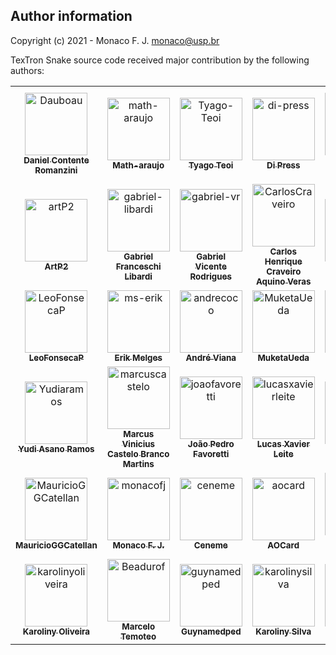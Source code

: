 
Author information
------------------------------

Copyright (c) 2021 - Monaco F. J. <monaco@usp.br>

TexTron Snake source code received major contribution by
the following authors:

<!-- readme: contributors -start -->
<table>
<tr>
    <td align="center">
        <a href="https://github.com/Dauboau">
            <img src="https://avatars.githubusercontent.com/u/86164187?v=4" width="100;" alt="Dauboau"/>
            <br />
            <sub><b>Daniel Contente Romanzini</b></sub>
        </a>
    </td>
    <td align="center">
        <a href="https://github.com/math-araujo">
            <img src="https://avatars.githubusercontent.com/u/52018308?v=4" width="100;" alt="math-araujo"/>
            <br />
            <sub><b>Math-araujo</b></sub>
        </a>
    </td>
    <td align="center">
        <a href="https://github.com/Tyago-Teoi">
            <img src="https://avatars.githubusercontent.com/u/47069208?v=4" width="100;" alt="Tyago-Teoi"/>
            <br />
            <sub><b>Tyago Teoi</b></sub>
        </a>
    </td>
    <td align="center">
        <a href="https://github.com/di-press">
            <img src="https://avatars.githubusercontent.com/u/63003427?v=4" width="100;" alt="di-press"/>
            <br />
            <sub><b>Di Press</b></sub>
        </a>
    </td>
    <td align="center">
        <a href="https://github.com/Henrique1792">
            <img src="https://avatars.githubusercontent.com/u/7610888?v=4" width="100;" alt="Henrique1792"/>
            <br />
            <sub><b>Henrique Freitas</b></sub>
        </a>
    </td>
    <td align="center">
        <a href="https://github.com/Float07">
            <img src="https://avatars.githubusercontent.com/u/39651883?v=4" width="100;" alt="Float07"/>
            <br />
            <sub><b>Thiago Daniel Cagnoni De Pauli</b></sub>
        </a>
    </td></tr>
<tr>
    <td align="center">
        <a href="https://github.com/artP2">
            <img src="https://avatars.githubusercontent.com/u/36577408?v=4" width="100;" alt="artP2"/>
            <br />
            <sub><b>ArtP2</b></sub>
        </a>
    </td>
    <td align="center">
        <a href="https://github.com/gabriel-libardi">
            <img src="https://avatars.githubusercontent.com/u/93263761?v=4" width="100;" alt="gabriel-libardi"/>
            <br />
            <sub><b>Gabriel Franceschi Libardi</b></sub>
        </a>
    </td>
    <td align="center">
        <a href="https://github.com/gabriel-vr">
            <img src="https://avatars.githubusercontent.com/u/66570705?v=4" width="100;" alt="gabriel-vr"/>
            <br />
            <sub><b>Gabriel Vicente Rodrigues</b></sub>
        </a>
    </td>
    <td align="center">
        <a href="https://github.com/CarlosCraveiro">
            <img src="https://avatars.githubusercontent.com/u/85318248?v=4" width="100;" alt="CarlosCraveiro"/>
            <br />
            <sub><b>Carlos Henrique Craveiro Aquino Veras</b></sub>
        </a>
    </td>
    <td align="center">
        <a href="https://github.com/gsasouza">
            <img src="https://avatars.githubusercontent.com/u/8701003?v=4" width="100;" alt="gsasouza"/>
            <br />
            <sub><b>Gabriel Souza</b></sub>
        </a>
    </td>
    <td align="center">
        <a href="https://github.com/UesleiPina">
            <img src="https://avatars.githubusercontent.com/u/78181182?v=4" width="100;" alt="UesleiPina"/>
            <br />
            <sub><b>Ueslei Pina</b></sub>
        </a>
    </td></tr>
<tr>
    <td align="center">
        <a href="https://github.com/LeoFonsecaP">
            <img src="https://avatars.githubusercontent.com/u/63270818?v=4" width="100;" alt="LeoFonsecaP"/>
            <br />
            <sub><b>LeoFonsecaP</b></sub>
        </a>
    </td>
    <td align="center">
        <a href="https://github.com/ms-erik">
            <img src="https://avatars.githubusercontent.com/u/87500711?v=4" width="100;" alt="ms-erik"/>
            <br />
            <sub><b>Erik Melges</b></sub>
        </a>
    </td>
    <td align="center">
        <a href="https://github.com/andrecoco">
            <img src="https://avatars.githubusercontent.com/u/16878985?v=4" width="100;" alt="andrecoco"/>
            <br />
            <sub><b>André Viana</b></sub>
        </a>
    </td>
    <td align="center">
        <a href="https://github.com/MuketaUeda">
            <img src="https://avatars.githubusercontent.com/u/82850274?v=4" width="100;" alt="MuketaUeda"/>
            <br />
            <sub><b>MuketaUeda</b></sub>
        </a>
    </td>
    <td align="center">
        <a href="https://github.com/lucasvianav">
            <img src="https://avatars.githubusercontent.com/u/23108450?v=4" width="100;" alt="lucasvianav"/>
            <br />
            <sub><b>Lucas Viana</b></sub>
        </a>
    </td>
    <td align="center">
        <a href="https://github.com/Haltz01">
            <img src="https://avatars.githubusercontent.com/u/47257437?v=4" width="100;" alt="Haltz01"/>
            <br />
            <sub><b>Pedro Guerra</b></sub>
        </a>
    </td></tr>
<tr>
    <td align="center">
        <a href="https://github.com/Yudiaramos">
            <img src="https://avatars.githubusercontent.com/u/71808184?v=4" width="100;" alt="Yudiaramos"/>
            <br />
            <sub><b>Yudi Asano Ramos</b></sub>
        </a>
    </td>
    <td align="center">
        <a href="https://github.com/marcuscastelo">
            <img src="https://avatars.githubusercontent.com/u/27441558?v=4" width="100;" alt="marcuscastelo"/>
            <br />
            <sub><b>Marcus Vinicius Castelo Branco Martins</b></sub>
        </a>
    </td>
    <td align="center">
        <a href="https://github.com/joaofavoretti">
            <img src="https://avatars.githubusercontent.com/u/31491328?v=4" width="100;" alt="joaofavoretti"/>
            <br />
            <sub><b>João Pedro Favoretti</b></sub>
        </a>
    </td>
    <td align="center">
        <a href="https://github.com/lucasxavierleite">
            <img src="https://avatars.githubusercontent.com/u/25937648?v=4" width="100;" alt="lucasxavierleite"/>
            <br />
            <sub><b>Lucas Xavier Leite</b></sub>
        </a>
    </td>
    <td align="center">
        <a href="https://github.com/brugazoni">
            <img src="https://avatars.githubusercontent.com/u/38261348?v=4" width="100;" alt="brugazoni"/>
            <br />
            <sub><b>Brugazoni</b></sub>
        </a>
    </td>
    <td align="center">
        <a href="https://github.com/FelipeMoleiro">
            <img src="https://avatars.githubusercontent.com/u/40440420?v=4" width="100;" alt="FelipeMoleiro"/>
            <br />
            <sub><b>FelipeMoleiro</b></sub>
        </a>
    </td></tr>
<tr>
    <td align="center">
        <a href="https://github.com/MauricioGGCatellan">
            <img src="https://avatars.githubusercontent.com/u/40176581?v=4" width="100;" alt="MauricioGGCatellan"/>
            <br />
            <sub><b>MauricioGGCatellan</b></sub>
        </a>
    </td>
    <td align="center">
        <a href="https://github.com/monacofj">
            <img src="https://avatars.githubusercontent.com/u/3980792?v=4" width="100;" alt="monacofj"/>
            <br />
            <sub><b>Monaco F. J.</b></sub>
        </a>
    </td>
    <td align="center">
        <a href="https://github.com/ceneme">
            <img src="https://avatars.githubusercontent.com/u/40470865?v=4" width="100;" alt="ceneme"/>
            <br />
            <sub><b>Ceneme</b></sub>
        </a>
    </td>
    <td align="center">
        <a href="https://github.com/aocard">
            <img src="https://avatars.githubusercontent.com/u/49252510?v=4" width="100;" alt="aocard"/>
            <br />
            <sub><b>AOCard</b></sub>
        </a>
    </td>
    <td align="center">
        <a href="https://github.com/allthecoder">
            <img src="https://avatars.githubusercontent.com/u/55332784?v=4" width="100;" alt="allthecoder"/>
            <br />
            <sub><b>Alexandre Brito Gomes</b></sub>
        </a>
    </td>
    <td align="center">
        <a href="https://github.com/JulioEO">
            <img src="https://avatars.githubusercontent.com/u/40305649?v=4" width="100;" alt="JulioEO"/>
            <br />
            <sub><b>JulioEO</b></sub>
        </a>
    </td></tr>
<tr>
    <td align="center">
        <a href="https://github.com/karolinyoliveira">
            <img src="https://avatars.githubusercontent.com/u/45614118?v=4" width="100;" alt="karolinyoliveira"/>
            <br />
            <sub><b>Karoliny Oliveira</b></sub>
        </a>
    </td>
    <td align="center">
        <a href="https://github.com/Beadurof">
            <img src="https://avatars.githubusercontent.com/u/8800471?v=4" width="100;" alt="Beadurof"/>
            <br />
            <sub><b>Marcelo Temoteo</b></sub>
        </a>
    </td>
    <td align="center">
        <a href="https://github.com/guynamedped">
            <img src="https://avatars.githubusercontent.com/u/86412003?v=4" width="100;" alt="guynamedped"/>
            <br />
            <sub><b>Guynamedped</b></sub>
        </a>
    </td>
    <td align="center">
        <a href="https://github.com/karolinysilva">
            <img src="https://avatars.githubusercontent.com/u/78601574?v=4" width="100;" alt="karolinysilva"/>
            <br />
            <sub><b>Karoliny Silva</b></sub>
        </a>
    </td>
    <td align="center">
        <a href="https://github.com/sleifnir">
            <img src="https://avatars.githubusercontent.com/u/50050993?v=4" width="100;" alt="sleifnir"/>
            <br />
            <sub><b>Sleifnir</b></sub>
        </a>
    </td></tr>
</table>
<!-- readme: contributors -end -->
